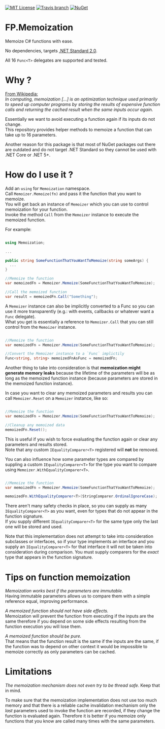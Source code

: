 [![MIT License](https://img.shields.io/github/license/federico-paolillo/memoize.svg?style=flat-square)](https://github.com/federico-paolillo/memoize/blob/master/LICENSE)
[![Travis branch](https://img.shields.io/travis/federico-paolillo/memoize/master.svg?style=flat-square)](https://travis-ci.org/federico-paolillo/memoize)
[![NuGet](https://img.shields.io/nuget/v/FP.Memoization.svg?style=flat-square)](https://www.nuget.org/packages/FP.Memoization/)

# FP.Memoization

Memoize C# functions with ease.

No dependencies,
targets [.NET Standard 2.0](https://docs.microsoft.com/en-us/dotnet/standard/net-standard?tabs=net-standard-2-0).  

All 16 `Func<T>` delegates are supported and tested.

# Why ?

[From Wikipedia:](https://en.wikipedia.org/wiki/Memoization)  
_In computing, memoization [...] is an optimization technique used primarily to speed up computer programs by storing
the results of expensive function calls and returning the cached result when the same inputs occur again._

Essentially we want to avoid executing a function again if its inputs do not change.  
This repository provides helper methods to memoize a function that can take up to 16 parameters.

Another reason for this package is that most of NuGet packages out there are outdated and do not target .NET Standard so
they cannot be used with .NET Core or .NET 5+.

# How do I use it ?

Add an `using` for `Memoization` namespace.  
Call `Memoizer.Memoize(fn)` and pass it the function that you want to memoize.  
You will get back an instance of `Memoizer` which you can use to control memoization for your function.  
Invoke the method `Call` from the `Memoizer` instance to execute the memoized function.

For example:

```csharp

using Memoization;

...

public string SomeFunctionThatYouWantToMemoize(string someArgs) {
  ...
}

//Memoize the function
var memoizedFn = Memoizer.Memoize(SomeFunctionThatYouWantToMemoize);

//Call the memoized function
var result = memoizedFn.Call("Something");

```

A `Memoizer` instance can also be implicitly converted to a Func so you can use it more transparently (e.g.: with
events, callbacks or whatever want a `Func` delegate).  
What you get is essentially a reference to `Memoizer.Call` that you can still control from the `Memoizer` instance.

```csharp

//Memoize the function
var memoizedFn = Memoizer.Memoize(SomeFunctionThatYouWantToMemoize);

//Convert the Memoizer instance to a `Func` implictily
Func<string, string> memoizedFnAsFunc = memoizedFn;

```

Another thing to take into consideration is that **memoization might generate memory leaks** because the lifetime of the
parameters will be as long as the memoized function instance (because parameters are stored in the memoized function
instance).

In case you want to clear any memoized parameters and results you can call `Memoizer.Reset` on a `Memoizer` instance,
like so:

```csharp

//Memoize the function
var memoizedFn = Memoizer.Memoize(SomeFunctionThatYouWantToMemoize);

//Cleanup any memoized data
memoizedFn.Reset();

```

This is useful if you wish to force evaluating the function again or clear any parameters and results stored.  
Note that any custom `IEqualityComparer<T>` registered will **not** be removed.

You can also influence how some parameter types are compared by suppling a custom `IEqualityComparer<T>` for the type
you want to compare using `Memoizer.WithEqualityComparer<T>`.

```csharp

//Memoize the function
var memoizedFn = Memoizer.Memoize(SomeFunctionThatYouWantToMemoize);

memoizedFn.WithEqualityComparer<T>(StringComparer.OrdinalIgnoreCase);

```

There aren't many safety checks in place, so you can supply as many `IEqualityComparer<T>` as you want, even for types
that do not appear in the function signature.  
If you supply different `IEqualityComparer<T>` for the same type only the last one will be stored and used.

Note that this implementation does not attempt to take into consideration subclasses or interfaces, so if your type
implements an interface and you supply an `IEqualityComparer<T>` for that interface it will not be taken into
consideration during comparison. You must supply comparers for the _exact_ type that appears in the function signature.

# Tips on function memoization

_Memoization works best if the parameters are immutable_.  
Having immutable parameters allows us to compare them with a simple reference equal, improving performance.

_A memoized function should not have side effects._  
Memoization will prevent the function from executing if the inputs are the same therefore if you depend on some side
effects resulting from the function execution you will lose them.

_A memoized function should be pure._  
That means that the function result is the same if the inputs are the same, if the function was to depend on other
context it would be impossible to memoize correctly as only parameters can be cached.

# Limitations

_The memoization mechanism does not even try to be thread safe_. Keep that in mind.

To make sure that the memoization implementation does not use too much memory and that there is a reliable cache
invalidation mechanism only the _last_ parameters used to invoke the function are recorded, if they change the function
is evaluated again. Therefore it is better if you memoize only functions that you know are called many times with the
same parameters.  
